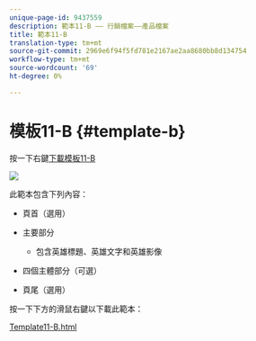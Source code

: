 ```yaml
---
unique-page-id: 9437559
description: 範本11-B —— 行銷檔案——產品檔案
title: 範本11-B
translation-type: tm+mt
source-git-commit: 2969e6f94f5fd781e2167ae2aa8680bb8d134754
workflow-type: tm+mt
source-wordcount: '69'
ht-degree: 0%

---
```



# 模板11-B {#template-b}

按一下右鍵[下載模板11-B](http://docs.marketo.com/download/attachments/9437559/template-11b.html?version=1&amp;modificationdate=1438211296000&amp;api=v2)

![](assets/image2015-8-4-11-3a2-3a54.png)

此範本包含下列內容：

* 頁首（選用）
* 主要部分

   * 包含英雄標題、英雄文字和英雄影像

* 四個主體部分（可選）
* 頁尾（選用）

按一下下方的滑鼠右鍵以下載此範本：

[Template11-B.html](http://docs.marketo.com/download/attachments/9437559/template-11b.html?version=1&amp;modificationdate=1438211296000&amp;api=v2)
